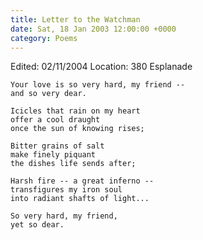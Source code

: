 ```yaml
---
title: Letter to the Watchman
date: Sat, 18 Jan 2003 12:00:00 +0000
category: Poems
---
```


Edited: 02/11/2004
Location: 380 Esplanade

    Your love is so very hard, my friend --  
    and so very dear.

    Icicles that rain on my heart  
    offer a cool draught  
    once the sun of knowing rises;

    Bitter grains of salt  
    make finely piquant  
    the dishes life sends after;

    Harsh fire -- a great inferno --  
    transfigures my iron soul  
    into radiant shafts of light...

    So very hard, my friend,  
    yet so dear.


